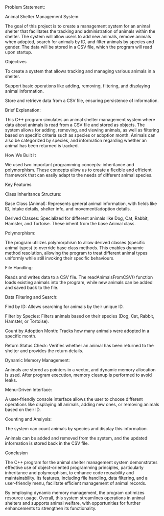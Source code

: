 Problem Statement: 

Animal Shelter Management System 

The goal of this project is to create a management system for an animal shelter that facilitates the tracking and administration of animals within the shelter. The system will allow users to add new animals, remove animals when adopted, search for animals by ID, and filter animals by species and gender. The data will be stored in a CSV file, which the program will read upon startup. 

Objectives 

To create a system that allows tracking and managing various animals in a shelter. 

Support basic operations like adding, removing, filtering, and displaying animal information. 

Store and retrieve data from a CSV file, ensuring persistence of information. 

 

 

Brief Explanation: 

This C++ program simulates an animal shelter management system where data about animals is read from a CSV file and stored as objects. The system allows for adding, removing, and viewing animals, as well as filtering based on specific criteria such as species or adoption month. Animals can also be categorized by species, and information regarding whether an animal has been returned is tracked. 

How We Built It 

We used two important programming concepts: inheritance and polymorphism. These concepts allow us to create a flexible and efficient framework that can easily adapt to the needs of different animal species. 

 

Key Features 

Class Inheritance Structure: 

Base Class (Animal): Represents general animal information, with fields like ID, intake details, shelter info, and movement/adoption details. 

Derived Classes: Specialized for different animals like Dog, Cat, Rabbit, Hamster, and Tortoise. These inherit from the base Animal class. 

 

Polymorphism: 

The program utilizes polymorphism to allow derived classes (specific animal types) to override base class methods. This enables dynamic method resolution, allowing the program to treat different animal types uniformly while still invoking their specific behaviours. 

 

 

 

File Handling: 

Reads and writes data to a CSV file. The readAnimalsFromCSV() function loads existing animals into the program, while new animals can be added and saved back to the file. 

 

Data Filtering and Search: 

Find by ID: Allows searching for animals by their unique ID. 

Filter by Species: Filters animals based on their species (Dog, Cat, Rabbit, Hamster, or Tortoise). 

Count by Adoption Month: Tracks how many animals were adopted in a specific month. 

Return Status Check: Verifies whether an animal has been returned to the shelter and provides the return details. 

 

Dynamic Memory Management: 

Animals are stored as pointers in a vector, and dynamic memory allocation is used. After program execution, memory cleanup is performed to avoid leaks. 

 

Menu-Driven Interface: 

A user-friendly console interface allows the user to choose different operations like displaying all animals, adding new ones, or removing animals based on their ID. 

 

Counting and Analysis: 

The system can count animals by species and display this information. 

Animals can be added and removed from the system, and the updated information is stored back in the CSV file. 

 

Conclusion 

The C++ program for the animal shelter management system demonstrates effective use of object-oriented programming principles, particularly inheritance and polymorphism, to enhance code reusability and maintainability. Its features, including file handling, data filtering, and a user-friendly menu, facilitate efficient management of animal records. 

By employing dynamic memory management, the program optimizes resource usage. Overall, this system streamlines operations in animal shelters and supports animal welfare, with opportunities for further enhancements to strengthen its functionality. 
